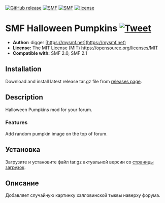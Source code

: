 [![GitHub release](https://img.shields.io/github/release/realdigger/SMF-Halloween-Pumpkins.svg)](https://github.com/realdigger/SMF-Halloween-Pumpkins/releases)
[![SMF](https://img.shields.io/badge/SMF-2.0-blue.svg?style==flat)](https://simplemachines.org)
[![SMF](https://img.shields.io/badge/SMF-2.1-blue.svg?style==flat)](https://simplemachines.org)
[![license](https://img.shields.io/github/license/realdigger/SMF-Halloween-Pumpkins.svg)](https://github.com/realdigger/SMF-Halloween-Pumpkins/blob/master/LICENSE.txt)

# SMF Halloween Pumpkins [![Tweet](https://img.shields.io/twitter/url/http/shields.io.svg?style=social)](https://twitter.com/intent/tweet?text=SMF%20April%20Fools%20&url=https://github.com/realdigger/SMF-Halloween-Pumpkins&hashtags=smf,halloween)
* **Author:** digger [https://mysmf.net](https://mysmf.net)
* **License:** The MIT License (MIT) https://opensource.org/licenses/MIT
* **Compatible with:** SMF 2.0, SMF 2.1

## Installation  
Download and install latest release tar.gz file from [releases page](https://github.com/realdigger/SMF-Halloween-Pumpkins/releases).

## Description
Halloween Pumpkins mod for your forum.

### Features
Add random pumpkin image on the top of forum.

## Установка    
Загрузите и установите файл tar.gz актуальной версии со [страницы загрузок](https://github.com/realdigger/SMF-Halloween-Pumpkins/releases).

## Описание
Добавляет случайную картинку хэлловинской тыквы наверху форума.
